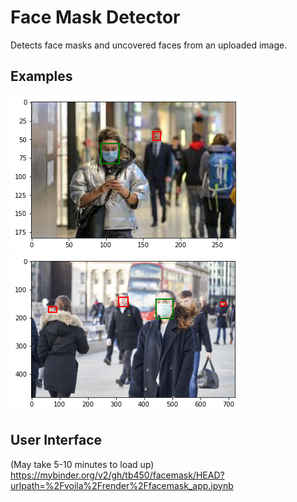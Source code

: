 # Face Mask Detector
Detects face masks and uncovered faces from an uploaded image.

## Examples
![](eg1.png)
![](eg2.png)

## User Interface
(May take 5-10 minutes to load up)
https://mybinder.org/v2/gh/tb450/facemask/HEAD?urlpath=%2Fvoila%2Frender%2Ffacemask_app.ipynb
